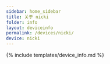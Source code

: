 ```yaml
---
sidebar: home_sidebar
title: 关于 nicki
folder: info
layout: deviceinfo
permalink: /devices/nicki/
device: nicki
---
```

{% include templates/device_info.md %}

